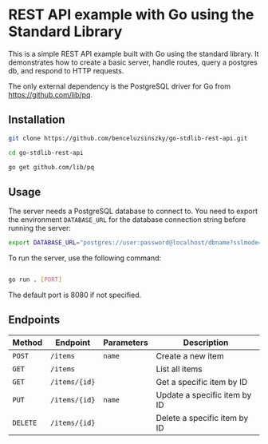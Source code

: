 # REST API example with Go using the Standard Library

This is a simple REST API example built with Go using the standard library. It demonstrates how to create a basic server, handle routes, query a postgres db,  and respond to HTTP requests.

The only external dependency is the PostgreSQL driver for Go from <https://github.com/lib/pq>.

## Installation

```bash
git clone https://github.com/benceluzsinszky/go-stdlib-rest-api.git

cd go-stdlib-rest-api

go get github.com/lib/pq
```

## Usage

The server needs a PostgreSQL database to connect to. You need to export the environment `DATABASE_URL` for the database connection string before running the server:

```bash
export DATABASE_URL="postgres://user:password@localhost/dbname?sslmode=disable"
```

To run the server, use the following command:

```bash

go run . [PORT]
```

The default port is 8080 if not specified.

## Endpoints

| Method   | Endpoint      | Parameters | Description                  |
|----------|---------------|------------|------------------------------|
| `POST`   | `/items`      | `name`     | Create a new item            |
| `GET`    | `/items`      |            | List all items               |
| `GET`    | `/items/{id}` |            | Get a specific item by ID    |
| `PUT`    | `/items/{id}` | `name`     | Update a specific item by ID |
| `DELETE` | `/items/{id}` |            | Delete a specific item by ID |

